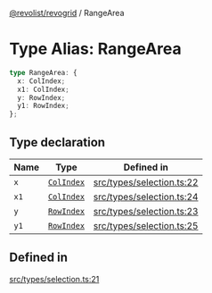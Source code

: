[@revolist/revogrid](README.md) / RangeArea

# Type Alias: RangeArea

```ts
type RangeArea: {
  x: ColIndex;
  x1: ColIndex;
  y: RowIndex;
  y1: RowIndex;
};
```

## Type declaration

| Name | Type | Defined in |
| ------ | ------ | ------ |
| `x` | [`ColIndex`](TypeAlias.ColIndex.md) | [src/types/selection.ts:22](https://github.com/revolist/revogrid/blob/6957d67da887b25ac544cadb80669dc782e7d7d6/src/types/selection.ts#L22) |
| `x1` | [`ColIndex`](TypeAlias.ColIndex.md) | [src/types/selection.ts:24](https://github.com/revolist/revogrid/blob/6957d67da887b25ac544cadb80669dc782e7d7d6/src/types/selection.ts#L24) |
| `y` | [`RowIndex`](TypeAlias.RowIndex.md) | [src/types/selection.ts:23](https://github.com/revolist/revogrid/blob/6957d67da887b25ac544cadb80669dc782e7d7d6/src/types/selection.ts#L23) |
| `y1` | [`RowIndex`](TypeAlias.RowIndex.md) | [src/types/selection.ts:25](https://github.com/revolist/revogrid/blob/6957d67da887b25ac544cadb80669dc782e7d7d6/src/types/selection.ts#L25) |

## Defined in

[src/types/selection.ts:21](https://github.com/revolist/revogrid/blob/6957d67da887b25ac544cadb80669dc782e7d7d6/src/types/selection.ts#L21)
